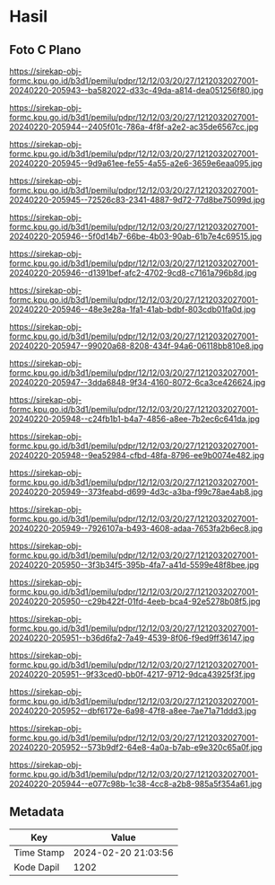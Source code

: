 # Hasil

## Foto C Plano

https://sirekap-obj-formc.kpu.go.id/b3d1/pemilu/pdpr/12/12/03/20/27/1212032027001-20240220-205943--ba582022-d33c-49da-a814-dea051256f80.jpg

https://sirekap-obj-formc.kpu.go.id/b3d1/pemilu/pdpr/12/12/03/20/27/1212032027001-20240220-205944--2405f01c-786a-4f8f-a2e2-ac35de6567cc.jpg

https://sirekap-obj-formc.kpu.go.id/b3d1/pemilu/pdpr/12/12/03/20/27/1212032027001-20240220-205945--9d9a61ee-fe55-4a55-a2e6-3659e6eaa095.jpg

https://sirekap-obj-formc.kpu.go.id/b3d1/pemilu/pdpr/12/12/03/20/27/1212032027001-20240220-205945--72526c83-2341-4887-9d72-77d8be75099d.jpg

https://sirekap-obj-formc.kpu.go.id/b3d1/pemilu/pdpr/12/12/03/20/27/1212032027001-20240220-205946--5f0d14b7-66be-4b03-90ab-61b7e4c69515.jpg

https://sirekap-obj-formc.kpu.go.id/b3d1/pemilu/pdpr/12/12/03/20/27/1212032027001-20240220-205946--d1391bef-afc2-4702-9cd8-c7161a796b8d.jpg

https://sirekap-obj-formc.kpu.go.id/b3d1/pemilu/pdpr/12/12/03/20/27/1212032027001-20240220-205946--48e3e28a-1fa1-41ab-bdbf-803cdb01fa0d.jpg

https://sirekap-obj-formc.kpu.go.id/b3d1/pemilu/pdpr/12/12/03/20/27/1212032027001-20240220-205947--99020a68-8208-434f-94a6-06118bb810e8.jpg

https://sirekap-obj-formc.kpu.go.id/b3d1/pemilu/pdpr/12/12/03/20/27/1212032027001-20240220-205947--3dda6848-9f34-4160-8072-6ca3ce426624.jpg

https://sirekap-obj-formc.kpu.go.id/b3d1/pemilu/pdpr/12/12/03/20/27/1212032027001-20240220-205948--c24fb1b1-b4a7-4856-a8ee-7b2ec6c641da.jpg

https://sirekap-obj-formc.kpu.go.id/b3d1/pemilu/pdpr/12/12/03/20/27/1212032027001-20240220-205948--9ea52984-cfbd-48fa-8796-ee9b0074e482.jpg

https://sirekap-obj-formc.kpu.go.id/b3d1/pemilu/pdpr/12/12/03/20/27/1212032027001-20240220-205949--373feabd-d699-4d3c-a3ba-f99c78ae4ab8.jpg

https://sirekap-obj-formc.kpu.go.id/b3d1/pemilu/pdpr/12/12/03/20/27/1212032027001-20240220-205949--7926107a-b493-4608-adaa-7653fa2b6ec8.jpg

https://sirekap-obj-formc.kpu.go.id/b3d1/pemilu/pdpr/12/12/03/20/27/1212032027001-20240220-205950--3f3b34f5-395b-4fa7-a41d-5599e48f8bee.jpg

https://sirekap-obj-formc.kpu.go.id/b3d1/pemilu/pdpr/12/12/03/20/27/1212032027001-20240220-205950--c29b422f-01fd-4eeb-bca4-92e5278b08f5.jpg

https://sirekap-obj-formc.kpu.go.id/b3d1/pemilu/pdpr/12/12/03/20/27/1212032027001-20240220-205951--b36d6fa2-7a49-4539-8f06-f9ed9ff36147.jpg

https://sirekap-obj-formc.kpu.go.id/b3d1/pemilu/pdpr/12/12/03/20/27/1212032027001-20240220-205951--9f33ced0-bb0f-4217-9712-9dca43925f3f.jpg

https://sirekap-obj-formc.kpu.go.id/b3d1/pemilu/pdpr/12/12/03/20/27/1212032027001-20240220-205952--dbf6172e-6a98-47f8-a8ee-7ae71a71ddd3.jpg

https://sirekap-obj-formc.kpu.go.id/b3d1/pemilu/pdpr/12/12/03/20/27/1212032027001-20240220-205952--573b9df2-64e8-4a0a-b7ab-e9e320c65a0f.jpg

https://sirekap-obj-formc.kpu.go.id/b3d1/pemilu/pdpr/12/12/03/20/27/1212032027001-20240220-205944--e077c98b-1c38-4cc8-a2b8-985a5f354a61.jpg


## Metadata

| Key        | Value               |
| ---------- | ------------------- |
| Time Stamp | 2024-02-20 21:03:56 |
| Kode Dapil | 1202                |



